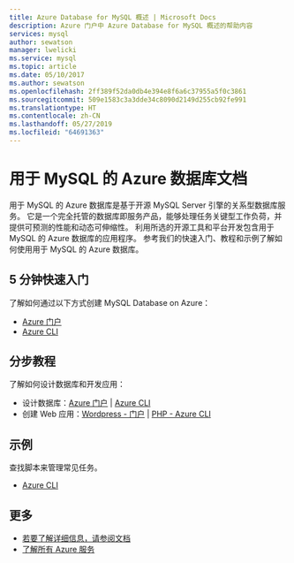 ```yaml
---
title: Azure Database for MySQL 概述 | Microsoft Docs
description: Azure 门户中 Azure Database for MySQL 概述的帮助内容
services: mysql
author: sewatson
manager: lwelicki
ms.service: mysql
ms.topic: article
ms.date: 05/10/2017
ms.author: sewatson
ms.openlocfilehash: 2ff389f52da0db4e394e8f6a6c37955a5f0c3861
ms.sourcegitcommit: 509e1583c3a3dde34c8090d2149d255cb92fe991
ms.translationtype: HT
ms.contentlocale: zh-CN
ms.lasthandoff: 05/27/2019
ms.locfileid: "64691363"
---
```

# <a name="azure-database-for-mysql-documentation"></a>用于 MySQL 的 Azure 数据库文档

用于 MySQL 的 Azure 数据库是基于开源 MySQL Server 引擎的关系型数据库服务。  它是一个完全托管的数据库即服务产品，能够处理任务关键型工作负荷，并提供可预测的性能和动态可伸缩性。 利用所选的开源工具和平台开发包含用于 MySQL 的 Azure 数据库的应用程序。 参考我们的快速入门、教程和示例了解如何使用用于 MySQL 的 Azure 数据库。

## <a name="5-minute-quickstarts"></a>5 分钟快速入门

了解如何通过以下方式创建 MySQL Database on Azure：

- [Azure 门户](/azure/mysql/quickstart-create-mysql-server-database-using-azure-portal)
- [Azure CLI](/azure/mysql/quickstart-create-mysql-server-database-using-azure-cli)

## <a name="step-by-step-tutorials"></a>分步教程

了解如何设计数据库和开发应用：

- 设计数据库：[Azure 门户](/azure/mysql/tutorial-design-database-using-portal) |  [Azure CLI](/azure/mysql/tutorial-design-database-using-cli)
- 创建 Web 应用：[Wordpress - 门户](https://portal.azure.com/#create/WordPress.WordPress) |  [PHP - Azure CLI](/azure/app-service/app-service-web-tutorial-php-mysql?toc=%2fazure%2fmysql%2ftoc.json)

## <a name="samples"></a>示例 

查找脚本来管理常见任务。

- [Azure CLI](/azure/mysql/reference-azure-cli)

## <a name="more"></a>更多

- [若要了解详细信息，请参阅文档](/azure/mysql/index)
- [了解所有 Azure 服务](https://aka.ms/j3wr7y)
